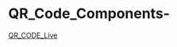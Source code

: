 # QR_Code_Components-
<a href="https://qrcode-component-fd.netlify.app/" target="new">QR_CODE_Live</a>
